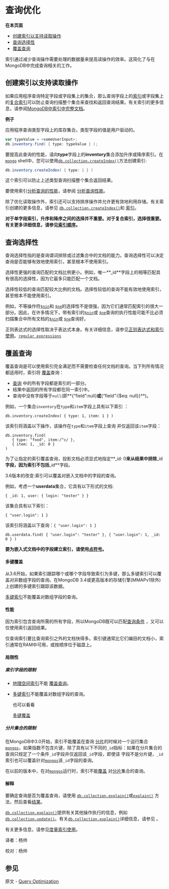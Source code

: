# 查询优化

**在本页面**

- [创建索引以支持读取操作](#创建)
- [查询选择性](#查询)
- [覆盖查询](#覆盖)

索引通过减少查询操作需要处理的数据量来提高读操作的效率。这简化了与在MongoDB中完成查询相关的工作。

## <span id=" 创建">创建索引以支持读取操作</span>

如果应用程序查询特定字段或字段集上的集合，那么查询字段上的[索引](https://docs.mongodb.com/manual/core/index-compound/)或字段集上的[复合索引](https://docs.mongodb.com/manual/core/index-compound/)可以防止查询扫描整个集合来查找和返回查询结果。有关索引的更多信息，请参阅[MongoDB中索引中完整文档](https://docs.mongodb.com/manual/indexes/)。

**例子**

应用程序查询类型字段上的库存集合。类型字段的值是用户驱动的。

```powershell
var typeValue = <someUserInput>;
db.inventory.find( { type: typeValue } );
```

要提高此查询的性能，请向**type**字段上的**inventory**集合添加升序或降序索引。在[`mongo`](https://docs.mongodb.com/master/reference/program/mongo/#bin.mongo) shell中，您可以使用[`db.collection.createIndex()`](https://docs.mongodb.com/manual/reference/method/db.collection.createIndex/#db.collection.createIndex)方法创建索引:

```powershell
db.inventory.createIndex( { type: 1 } )
```

这个索引可以防止上述类型查询扫描整个集合返回结果。

要使用索引[分析查询的性能](https://docs.mongodb.com/manual/tutorial/analyze-query-plan/)，请参阅 [分析查询性能](https://docs.mongodb.com/manual/tutorial/analyze-query-plan/)。

除了优化读取操作外，索引还可以支持排序操作并允许更有效地利用存储。有关索引创建的更多信息，请参见 [`db.collection.createIndex()`](https://docs.mongodb.com/manual/reference/method/db.collection.createIndex/#db.collection.createIndex)和 [索引](https://docs.mongodb.com/manual/indexes/)。

**对于单字段索引，升序和降序之间的选择并不重要。对于复合索引，选择很重要。有关更多详细信息，请参见[索引顺序](https://docs.mongodb.com/manual/core/index-compound/#index-ascending-and-descending)。**

## <span id="查询">查询选择性</span>

查询选择性指的是查询谓词排除或过滤集合中的文档的能力。查询选择性可以决定查询是否能够有效地使用索引，甚至根本不使用索引。

选择性更强的查询匹配的文档比例更小。例如，唯一**_id**字段上的相等匹配具有很高的选择性，因为它最多只能匹配一个文档。

选择性较低的查询匹配较大比例的文档。选择性较低的查询不能有效地使用索引，甚至根本不能使用索引。

例如，不等操作符[`$nin`](https://docs.mongodb.com/manual/reference/operator/query/nin/#op._S_nin)和 [`$ne`](https://docs.mongodb.com/manual/reference/operator/query/ne/#op._S_ne)的选择性不是很强，因为它们通常匹配索引的很大一部分。因此，在许多情况下，带有索引的[`$nin`](https://docs.mongodb.com/manual/reference/operator/query/nin/#op._S_nin)或 [`$ne`](https://docs.mongodb.com/manual/reference/operator/query/ne/#op._S_ne)查询的执行性能可能不比必须扫描集合中所有文档的[`$nin`](https://docs.mongodb.com/manual/reference/operator/query/nin/#op._S_nin)或 [`$ne`](https://docs.mongodb.com/manual/reference/operator/query/ne/#op._S_ne)查询好。

正则表达式的选择性取决于表达式本身。有关详细信息，请参见[正则表达式和索引使用](https://docs.mongodb.com/manual/reference/operator/query/regex/#regex-index-use)。[`regular expressions`](https://docs.mongodb.com/manual/reference/operator/query/regex/#op._S_regex)

## <span id="覆盖">覆盖查询</span>

覆盖查询是可以使用索引完全满足而不需要检查任何文档的查询。当下列所有情况都适用时，索引将 [覆盖](https://docs.mongodb.com/manual/core/query-optimization/#indexes-covered-queries)查询：

- [查询](https://docs.mongodb.com/manual/tutorial/query-documents/#read-operations-query-document) 中的所有字段都是索引的一部分。
- 结果中返回的所有字段都在同一索引中。
- 查询中没有字段等于`null`(即**{“field”:null}**或**{“field”:{$eq: null}}**)。

例如，一个集合`inventory`在`type`和`item`字段上具有以下索引 ：

```shell
db.inventory.createIndex( { type: 1, item: 1 } )
```

该索引将涵盖以下操作，该操作在`type`和`item`字段上查询 并仅返回该`item`字段：

```shell
db.inventory.find(
   { type: "food", item:/^c/ },
   { item: 1, _id: 0 }
)
```

为了让指定的索引覆盖查询，投影文档必须显式地指定**_id: 0**来从结果中排除**_id**字段，因为索引不包括**_id**字段。

3.6版本的改变:索引可以覆盖对嵌入文档中的字段的查询。

例如，考虑一个**userdata**集合，它具有以下形式的文档:

```shell
{ _id: 1, user: { login: "tester" } }
```

该集合具有以下索引：

```shell
{ "user.login": 1 }
```

该索引将涵盖以下查询：`{ "user.login": 1 }`

```shell
db.userdata.find( { "user.login": "tester" }, { "user.login": 1, _id: 0 } )
```

**要为嵌入式文档中的字段建立索引，请使用[点符号](https://docs.mongodb.com/manual/reference/glossary/#term-dot-notation)。**

#### 多键覆盖

从3.6开始，如果索引跟踪哪个或哪个字段导致索引为多键，那么多键索引可以覆盖对非数组字段的查询。在MongoDB 3.4或更高版本的存储引擎(MMAPv1除外)上创建的多键索引跟踪该数据。

[多键索引](https://docs.mongodb.com/manual/core/index-multikey/#index-type-multikey)不能覆盖对数组字段的查询。

#### 性能

因为索引包含查询所需的所有字段，所以MongoDB既可以匹配[查询条件](https://docs.mongodb.com/manual/tutorial/query-documents/#read-operations-query-document) ，又可以仅使用索引返回结果。

仅查询索引要比查询索引之外的文档快得多。索引键通常比它们编目的文档小，索引通常在RAM中可用，或按顺序位于磁盘上。

#### 局限性

##### 索引字段的限制

- [地理空间索引](https://docs.mongodb.com/manual/geospatial-queries/#index-feature-geospatial)不能 [覆盖查询](https://docs.mongodb.com/manual/core/query-optimization/#covered-queries)。

- [多键索引](https://docs.mongodb.com/manual/core/index-multikey/#index-type-multikey)不能覆盖对数组字段的查询。

  也可以看看

  [多键覆盖](https://docs.mongodb.com/manual/core/query-optimization/#multikey-covering)



##### 分片集合的限制

在MongoDB中3.0开始，索引不能覆盖在查询 [分片](https://docs.mongodb.com/manual/reference/glossary/#term-shard)的时候对一个运行集合 [`mongos`](https://docs.mongodb.com/manual/reference/program/mongos/#bin.mongos)，如果指数不包含片键，除了具有以下不同的`_id`指标：如果在分片集合的查询只规定了一个条件`_id`字段并仅返回该`_id`字段，即使该 字段不是分片键，`_id`索引也可以覆盖针对[`mongos`](https://docs.mongodb.com/manual/reference/program/mongos/#bin.mongos)该`_id`字段的查询。

在以前的版本中，在对[`mongos`](https://docs.mongodb.com/manual/reference/program/mongos/#bin.mongos)运行时，索引不能[覆盖](https://docs.mongodb.com/manual/core/query-optimization/#covered-queries) 对[分片](https://docs.mongodb.com/manual/reference/glossary/#term-shard)集合的查询。

#### 解释

要确定查询是否为覆盖查询，请使用 [`db.collection.explain()`](https://docs.mongodb.com/manual/reference/method/db.collection.explain/#db.collection.explain)或[`explain()`](https://docs.mongodb.com/manual/reference/method/cursor.explain/#cursor.explain) 方法，然后查看[结果](https://docs.mongodb.com/manual/reference/explain-results/#explain-output-covered-queries)。

[`db.collection.explain()`](https://docs.mongodb.com/manual/reference/method/db.collection.explain/#db.collection.explain)提供有关其他操作执行的信息，例如[`db.collection.update()`](https://docs.mongodb.com/manual/reference/method/db.collection.update/#db.collection.update)。有关[`db.collection.explain()`](https://docs.mongodb.com/manual/reference/method/db.collection.explain/#db.collection.explain)详细信息，请参见 。

有关更多信息，请参见[度量索引使用](https://docs.mongodb.com/manual/tutorial/measure-index-use/#indexes-measuring-use)。



译者：杨帅

校对：杨帅

## 参见

原文 - [Query Optimization]( https://docs.mongodb.com/manual/core/query-optimization/ )

